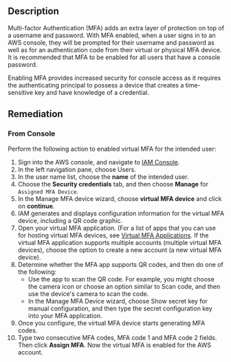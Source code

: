 ## Description

Multi-factor Authentication (MFA) adds an extra layer of protection on top of a username and password. With MFA enabled, when a user signs in to an AWS console, they will be prompted for their username and password as well as for an authentication code from their virtual or physical MFA device. It is recommended that MFA to be enabled for all users that have a console password.

Enabling MFA provides increased security for console access as it requires the authenticating principal to possess a device that creates a time-sensitive key and have knowledge of a credential.

## Remediation

### From Console

Perform the following action to enabled virtual MFA for the intended user:

1. Sign into the AWS console, and navigate to [IAM Console](https://console.aws.amazon.com/iam/home#/).
2. In the left navigation pane, choose Users.
3. In the user name list, choose the **name** of the intended user.
4. Choose the **Security credentials** tab, and then choose **Manage** for `Assigned MFA Device`.
5. In the Manage MFA device wizard, choose **virtual MFA device** and click on **continue**.
6. IAM generates and displays configuration information for the virtual MFA device, including a QR code graphic.
7. Open your virtual MFA application. (For a list of apps that you can use for hosting virtual MFA devices, see [Virtual MFA Applications](https://aws.amazon.com/iam/features/mfa/?audit=2019q1#Virtual_MFA_Applications). If the virtual MFA application supports multiple accounts (multiple virtual MFA devices), choose the option to create a new account (a new virtual MFA device).
8. Determine whether the MFA app supports QR codes, and then do one of the following:
    - Use the app to scan the QR code. For example, you might choose the camera icon or choose an option similar to Scan code, and then use the device's camera to scan the code.
    - In the Manage MFA Device wizard, choose Show secret key for manual configuration, and then type the secret configuration key into your MFA application.
9. Once you configure, the virtual MFA device starts generating MFA codes.
10. Type two consecutive MFA codes, MFA code 1 and MFA code 2 fields. Then click **Assign MFA**. Now the virtual MFA is enabled for the AWS account.
